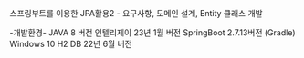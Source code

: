 스프링부트를 이용한 JPA활용2 - 요구사항, 도메인 설계, Entity 클래스 개발

-개발환경-
JAVA 8 버전
인텔리제이 23년 1월 버전
SpringBoot 2.7.13버전 (Gradle)
Windows 10
H2 DB 22년 6월 버전
